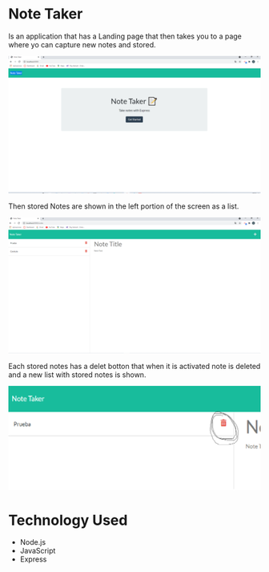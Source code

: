 # Note Taker 

Is an application that has a Landing page that then takes you to a page where yo can capture new notes and stored.

![Landing Page](./assets/landingpage.png)

Then stored Notes are shown in the left portion of the screen as a list.

![](./assets/Notepage.png)

Each stored notes has a delet botton that when it is activated note is deleted and a new list with stored notes is shown.

![](./assets/delete.png)

# Technology Used

* Node.js
* JavaScript
* Express









